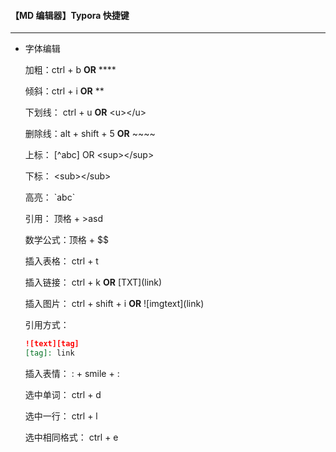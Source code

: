 #### 【MD 编辑器】Typora 快捷键

------------------------

* 字体编辑

  加粗：ctrl + b  **OR**  \****

  倾斜：ctrl + i  **OR**  **

  下划线： ctrl + u **OR**  \<u>\</u>

  删除线：alt + shift + 5  **OR**  \~~~~

  上标： \[^abc]  OR \<sup>\</sup>

  下标： \<sub>\</sub>

  高亮： \`abc`

  引用： 顶格 + >asd

  数学公式：顶格 + $$

  插入表格： ctrl + t

  插入链接： ctrl + k **OR** \[TXT](link)

  插入图片： ctrl + shift + i  **OR**  \!\[imgtext](link)

  引用方式：

  ```markdown
  ![text][tag]
  [tag]: link
  
  ```

  插入表情： : + smile + :

  选中单词： ctrl + d

  选中一行： ctrl + l

  选中相同格式： ctrl + e

